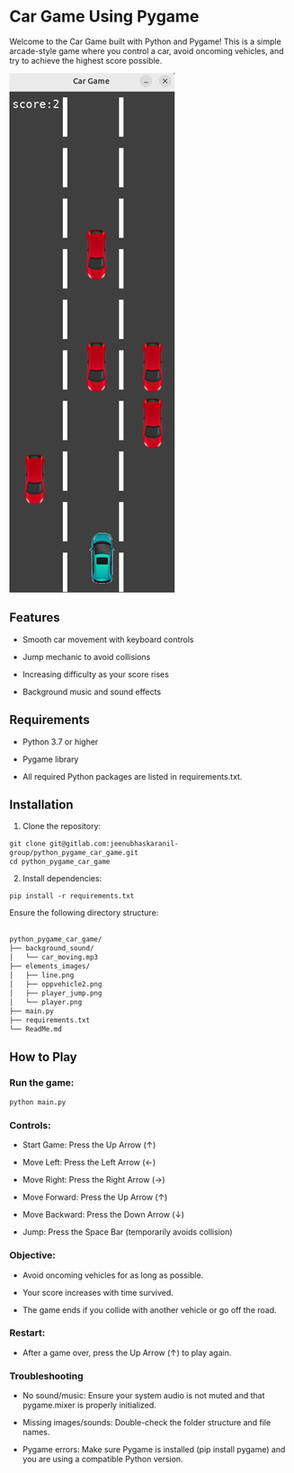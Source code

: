 # Car Game Using Pygame

Welcome to the Car Game built with Python and Pygame! This is a simple arcade-style game where you control a car, avoid oncoming vehicles, and try to achieve the highest score possible.

!['sample game image'](elements_images/game.png)

## Features


- Smooth car movement with keyboard controls

- Jump mechanic to avoid collisions

- Increasing difficulty as your score rises

- Background music and sound effects

## Requirements

- Python 3.7 or higher

- Pygame library

- All required Python packages are listed in requirements.txt.
  
## Installation

1. Clone the repository:

```
git clone git@gitlab.com:jeenubhaskaranil-group/python_pygame_car_game.git
cd python_pygame_car_game
```

2. Install dependencies:

```
pip install -r requirements.txt
```

Ensure the following directory structure:

```

python_pygame_car_game/
├── background_sound/
│   └── car_moving.mp3
├── elements_images/
│   ├── line.png
│   ├── oppvehicle2.png
│   ├── player_jump.png
│   └── player.png
├── main.py
├── requirements.txt
└── ReadMe.md

```

## How to Play

### Run the game:

```bash
python main.py
```

### Controls:

 - Start Game: Press the Up Arrow (↑)

 - Move Left: Press the Left Arrow (←)

 - Move Right: Press the Right Arrow (→)

 - Move Forward: Press the Up Arrow (↑)

 - Move Backward: Press the Down Arrow (↓)

 - Jump: Press the Space Bar (temporarily avoids collision)

### Objective:

 - Avoid oncoming vehicles for as long as possible.

 - Your score increases with time survived.

 - The game ends if you collide with another vehicle or go off the road.

### Restart:

 - After a game over, press the Up Arrow (↑) to play again.

### Troubleshooting
 - No sound/music: Ensure your system audio is not muted and that pygame.mixer is properly initialized.

 - Missing images/sounds: Double-check the folder structure and file names.

 - Pygame errors: Make sure Pygame is installed (pip install pygame) and you are using a compatible Python version.